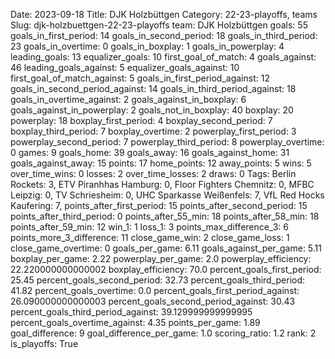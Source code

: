 Date: 2023-09-18
Title: DJK Holzbüttgen
Category: 22-23-playoffs, teams
Slug: djk-holzbuettgen-22-23-playoffs
team: DJK Holzbüttgen
goals: 55
goals_in_first_period: 14
goals_in_second_period: 18
goals_in_third_period: 23
goals_in_overtime: 0
goals_in_boxplay: 1
goals_in_powerplay: 4
leading_goals: 13
equalizer_goals: 10
first_goal_of_match: 4
goals_against: 46
leading_goals_against: 5
equalizer_goals_against: 10
first_goal_of_match_against: 5
goals_in_first_period_against: 12
goals_in_second_period_against: 14
goals_in_third_period_against: 18
goals_in_overtime_against: 2
goals_against_in_boxplay: 6
goals_against_in_powerplay: 2
goals_not_in_boxplay: 40
boxplay: 20
powerplay: 18
boxplay_first_period: 4
boxplay_second_period: 7
boxplay_third_period: 7
boxplay_overtime: 2
powerplay_first_period: 3
powerplay_second_period: 7
powerplay_third_period: 8
powerplay_overtime: 0
games: 9
goals_home: 39
goals_away: 16
goals_against_home: 31
goals_against_away: 15
points: 17
home_points: 12
away_points: 5
wins: 5
over_time_wins: 0
losses: 2
over_time_losses: 2
draws: 0
Tags:  Berlin Rockets: 3,  ETV Piranhhas Hamburg: 0,  Floor Fighters Chemnitz: 0,  MFBC Leipzig: 0,  TV Schriesheim: 0,  UHC Sparkasse Weißenfels: 7,  VfL Red Hocks Kaufering: 7,
points_after_first_period: 15
points_after_second_period: 15
points_after_third_period: 0
points_after_55_min: 18
points_after_58_min: 18
points_after_59_min: 12
win_1: 1
loss_1: 3
points_max_difference_3: 6
points_more_3_difference: 11
close_game_win: 2
close_game_loss: 1
close_game_overtime: 0
goals_per_game: 6.11
goals_against_per_game: 5.11
boxplay_per_game: 2.22
powerplay_per_game: 2.0
powerplay_efficiency: 22.220000000000002
boxplay_efficiency: 70.0
percent_goals_first_period: 25.45
percent_goals_second_period: 32.73
percent_goals_third_period: 41.82
percent_goals_overtime: 0.0
percent_goals_first_period_against: 26.090000000000003
percent_goals_second_period_against: 30.43
percent_goals_third_period_against: 39.129999999999995
percent_goals_overtime_against: 4.35
points_per_game: 1.89
goal_difference: 9
goal_difference_per_game: 1.0
scoring_ratio: 1.2
rank: 2
is_playoffs: True
